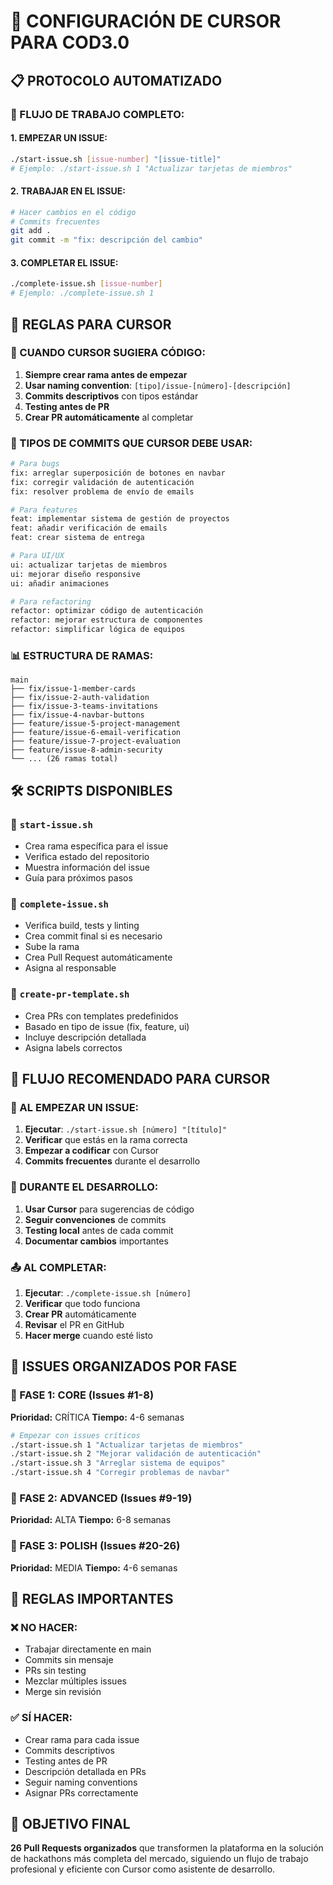 # 🤖 CONFIGURACIÓN DE CURSOR PARA COD3.0

## 📋 PROTOCOLO AUTOMATIZADO

### 🚀 FLUJO DE TRABAJO COMPLETO:

#### 1. **EMPEZAR UN ISSUE:**
```bash
./start-issue.sh [issue-number] "[issue-title]"
# Ejemplo: ./start-issue.sh 1 "Actualizar tarjetas de miembros"
```

#### 2. **TRABAJAR EN EL ISSUE:**
```bash
# Hacer cambios en el código
# Commits frecuentes
git add .
git commit -m "fix: descripción del cambio"
```

#### 3. **COMPLETAR EL ISSUE:**
```bash
./complete-issue.sh [issue-number]
# Ejemplo: ./complete-issue.sh 1
```

## 🎯 REGLAS PARA CURSOR

### 📝 CUANDO CURSOR SUGIERA CÓDIGO:

1. **Siempre crear rama antes de empezar**
2. **Usar naming convention**: `[tipo]/issue-[número]-[descripción]`
3. **Commits descriptivos** con tipos estándar
4. **Testing antes de PR**
5. **Crear PR automáticamente** al completar

### 🔧 TIPOS DE COMMITS QUE CURSOR DEBE USAR:

```bash
# Para bugs
fix: arreglar superposición de botones en navbar
fix: corregir validación de autenticación
fix: resolver problema de envío de emails

# Para features
feat: implementar sistema de gestión de proyectos
feat: añadir verificación de emails
feat: crear sistema de entrega

# Para UI/UX
ui: actualizar tarjetas de miembros
ui: mejorar diseño responsive
ui: añadir animaciones

# Para refactoring
refactor: optimizar código de autenticación
refactor: mejorar estructura de componentes
refactor: simplificar lógica de equipos
```

### 📊 ESTRUCTURA DE RAMAS:

```
main
├── fix/issue-1-member-cards
├── fix/issue-2-auth-validation
├── fix/issue-3-teams-invitations
├── fix/issue-4-navbar-buttons
├── feature/issue-5-project-management
├── feature/issue-6-email-verification
├── feature/issue-7-project-evaluation
├── feature/issue-8-admin-security
└── ... (26 ramas total)
```

## 🛠️ SCRIPTS DISPONIBLES

### 📝 `start-issue.sh`
- Crea rama específica para el issue
- Verifica estado del repositorio
- Muestra información del issue
- Guía para próximos pasos

### 📝 `complete-issue.sh`
- Verifica build, tests y linting
- Crea commit final si es necesario
- Sube la rama
- Crea Pull Request automáticamente
- Asigna al responsable

### 📝 `create-pr-template.sh`
- Crea PRs con templates predefinidos
- Basado en tipo de issue (fix, feature, ui)
- Incluye descripción detallada
- Asigna labels correctos

## 🎯 FLUJO RECOMENDADO PARA CURSOR

### 🚀 AL EMPEZAR UN ISSUE:

1. **Ejecutar**: `./start-issue.sh [número] "[título]"`
2. **Verificar** que estás en la rama correcta
3. **Empezar a codificar** con Cursor
4. **Commits frecuentes** durante el desarrollo

### 🔧 DURANTE EL DESARROLLO:

1. **Usar Cursor** para sugerencias de código
2. **Seguir convenciones** de commits
3. **Testing local** antes de cada commit
4. **Documentar cambios** importantes

### 📤 AL COMPLETAR:

1. **Ejecutar**: `./complete-issue.sh [número]`
2. **Verificar** que todo funciona
3. **Crear PR** automáticamente
4. **Revisar** el PR en GitHub
5. **Hacer merge** cuando esté listo

## 🎯 ISSUES ORGANIZADOS POR FASE

### 🚨 FASE 1: CORE (Issues #1-8)
**Prioridad:** CRÍTICA
**Tiempo:** 4-6 semanas

```bash
# Empezar con issues críticos
./start-issue.sh 1 "Actualizar tarjetas de miembros"
./start-issue.sh 2 "Mejorar validación de autenticación"
./start-issue.sh 3 "Arreglar sistema de equipos"
./start-issue.sh 4 "Corregir problemas de navbar"
```

### 🔧 FASE 2: ADVANCED (Issues #9-19)
**Prioridad:** ALTA
**Tiempo:** 6-8 semanas

### 🎨 FASE 3: POLISH (Issues #20-26)
**Prioridad:** MEDIA
**Tiempo:** 4-6 semanas

## 🚨 REGLAS IMPORTANTES

### ❌ NO HACER:
- Trabajar directamente en main
- Commits sin mensaje
- PRs sin testing
- Mezclar múltiples issues
- Merge sin revisión

### ✅ SÍ HACER:
- Crear rama para cada issue
- Commits descriptivos
- Testing antes de PR
- Descripción detallada en PRs
- Seguir naming conventions
- Asignar PRs correctamente

## 🎯 OBJETIVO FINAL

**26 Pull Requests organizados** que transformen la plataforma en la solución de hackathons más completa del mercado, siguiendo un flujo de trabajo profesional y eficiente con Cursor como asistente de desarrollo.
